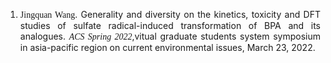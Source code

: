 <ol>

<li><p style="text-align:justify; text-justify:inter-ideograph;"><font face="arial black">Jingquan Wang</font>. Generality and diversity on the kinetics, toxicity and DFT studies of sulfate radical-induced transformation of BPA and its analogues. <font face="arial black"><i>ACS Spring 2022</i></font>,vitual graduate students system symposium in asia-pacific region on current environmental issues, March 23, 2022.</p></li> 

</ol>